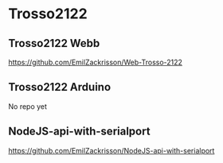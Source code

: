 # Trosso2122

## Trosso2122 Webb
https://github.com/EmilZackrisson/Web-Trosso-2122

## Trosso2122 Arduino
No repo yet

## NodeJS-api-with-serialport 
https://github.com/EmilZackrisson/NodeJS-api-with-serialport
